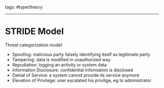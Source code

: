 tags: #type/theory

---
# STRIDE Model
Threat categorization model
- Spoofing: malicious party falsely identifying itself as legitimate party
- Tampering: data is modified in unauthorized way
- Repudiation: logging an activity or system data
- Information Disclosure: confidential information is disclosed
- Denial of Service: a system cannot provide its service anymore
- Elevation of Privilege: user escalated his privilige, eg to administrator